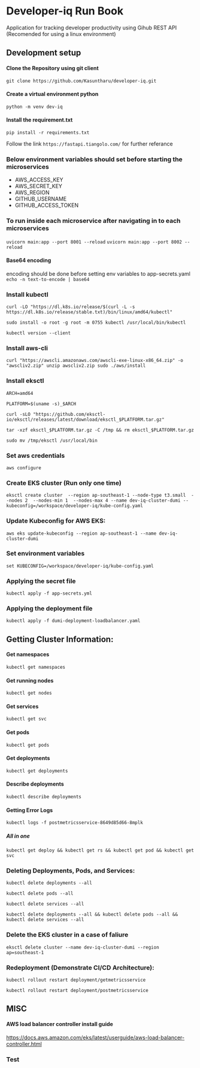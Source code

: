 # Developer-iq Run Book
Application for tracking developer productivity using Gihub REST API (Recomended for using a linux environment)

## Development setup

#### Clone the Repository using git client

`git clone https://github.com/Kasuntharu/developer-iq.git`

#### Create a virtual environment python
`python -m venv dev-iq`

#### Install the requirement.txt
`pip install -r requirements.txt`

Follow the link ```https://fastapi.tiangolo.com/``` for further referance

### Below environment variables should set before starting the microservices
- AWS_ACCESS_KEY
- AWS_SECRET_KEY
- AWS_REGION
- GITHUB_USERNAME
- GITHUB_ACCESS_TOKEN


### To run inside each microservice after navigating in to each microservices

`uvicorn main:app --port 8001 --reload`
`uvicorn main:app --port 8002 --reload`



#### Base64 encoding
encoding should be done before setting env variables to app-secrets.yaml
`echo -n text-to-encode | base64`


### Install kubectl
`curl -LO "https://dl.k8s.io/release/$(curl -L -s https://dl.k8s.io/release/stable.txt)/bin/linux/amd64/kubectl"`

`sudo install -o root -g root -m 0755 kubectl /usr/local/bin/kubectl`

`kubectl version --client`


### Install aws-cli
`curl "https://awscli.amazonaws.com/awscli-exe-linux-x86_64.zip" -o "awscliv2.zip"
unzip awscliv2.zip
sudo ./aws/install`


### Install eksctl
`ARCH=amd64`

`PLATFORM=$(uname -s)_$ARCH`

`curl -sLO "https://github.com/eksctl-io/eksctl/releases/latest/download/eksctl_$PLATFORM.tar.gz"`

`tar -xzf eksctl_$PLATFORM.tar.gz -C /tmp && rm eksctl_$PLATFORM.tar.gz`

`sudo mv /tmp/eksctl /usr/local/bin`


### Set aws credentials
 `aws configure`


### Create EKS cluster (Run only one time)

`eksctl create cluster  --region ap-southeast-1 --node-type t3.small  --nodes 2  --nodes-min 1  --nodes-max 4 --name dev-iq-cluster-dumi --kubeconfig=/workspace/developer-iq/kube-config.yaml`



### Update Kubeconfig for AWS EKS:
`aws eks update-kubeconfig --region ap-southeast-1 --name dev-iq-cluster-dumi`


### Set environment variables
`set KUBECONFIG=/workspace/developer-iq/kube-config.yaml`

### Applying the secret file 
`kubectl apply -f app-secrets.yml`


### Applying the deployment file 
`kubectl apply -f dumi-deployment-loadbalancer.yaml`


## Getting Cluster Information:
#### Get namespaces
`kubectl get namespaces`

#### Get running nodes
`kubectl get nodes`

#### Get services
`kubectl get svc`

#### Get pods
`kubectl get pods`

#### Get deployments
`kubectl get deployments`

#### Describe deployments
`kubectl describe deployments`

#### Getting Error Logs
`kubectl logs -f postmetricsservice-8649d85d66-8mplk`

##### All in one
`kubectl get deploy && kubectl get rs && kubectl get pod && kubectl get svc`

### Deleting Deployments, Pods, and Services:
`kubectl delete deployments --all`

`kubectl delete pods --all`

`kubectl delete services --all`

`kubectl delete deployments --all && kubectl delete pods --all && kubectl delete services --all`


### Delete the EKS cluster in a case of faliure 
`eksctl delete cluster --name dev-iq-cluster-dumi --region ap=southeast-1`

### Redeployment (Demonstrate CI/CD Architecture):
`kubectl rollout restart deployment/getmetricsservice`

`kubectl rollout restart deployment/postmetricsservice`


## MISC

#### AWS load balancer controller install guide
https://docs.aws.amazon.com/eks/latest/userguide/aws-load-balancer-controller.html

### Test